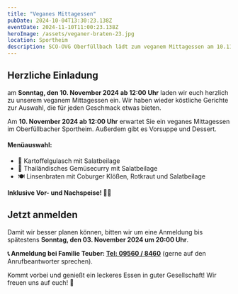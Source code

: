 ```yaml
---
title: "Veganes Mittagessen"
pubDate: 2024-10-04T13:30:23.138Z
eventDate: 2024-11-10T11:00:23.138Z
heroImage: /assets/veganer-braten-23.jpg
location: Sportheim
description: SCO-OVG Oberfüllbach lädt zum veganem Mittagessen am 10.11.2024! Wählen Sie zwischen Kartoffelgulasch, Thailändischem Gemüsecurry oder Linsenbraten mit Coburger Klößen. Jetzt anmelden!
---
```


## Herzliche Einladung

am **Sonntag, den 10. November 2024 ab 12:00 Uhr** laden wir euch herzlich zu unserem veganem Mittagessen ein. Wir haben wieder köstliche Gerichte zur Auswahl, die für jeden Geschmack etwas bieten.


Am **10. November 2024 ab 12:00 Uhr** erwartet Sie ein veganes Mittagessen im Oberfüllbacher Sportheim. Außerdem gibt es Vorsuppe und Dessert.

#### Menüauswahl:
 - 🥔 Kartoffelgulasch mit Salatbeilage
 - 🍛 Thailändisches Gemüsecurry mit Salatbeilage
 - 🍽️ Linsenbraten mit Coburger Klößen, Rotkraut und Salatbeilage

**Inklusive Vor- und Nachspeise! 🍰🍲**


## Jetzt anmelden
Damit wir besser planen können, bitten wir um eine Anmeldung bis spätestens **Sonntag, den 03. November 2024 um 20:00 Uhr**.

**📞 Anmeldung bei Familie Teuber: [Tel: 09560 / 8460](tel:+4995608460)** 
(gerne auf den Anrufbeantworter sprechen).

Kommt vorbei und genießt ein leckeres Essen in guter Gesellschaft! Wir freuen uns auf euch! 🎉